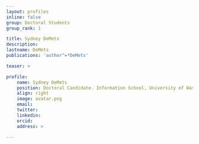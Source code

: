 ```yaml
---
layout: profiles
inline: false
group: Doctoral Students
group_rank: 1

title: Sydney DeMets
description: 
lastname: DeMets
publications: 'author^=*DeMets'

teaser: >

profile:
    name: Sydney DeMets
    position: Doctoral Candidate. Information School, University of Washington.
    align: right
    image: avatar.png
    email: 
    twitter: 
    linkedin: 
    orcid: 
    address: >

---
```



